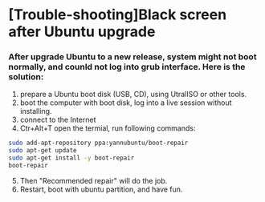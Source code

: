 # [Trouble-shooting]Black screen after Ubuntu upgrade

### After upgrade Ubuntu to a new release, system might not boot normally, and counld not log into grub interface. Here is the solution:

  1. prepare a Ubuntu boot disk (USB, CD), using UtralISO or other tools.
  2. boot the computer with boot disk, log into a live session without installing.
  3. connect to the Internet
  4. Ctr+Alt+T open the termial, run following commands:

  ``` sh
  sudo add-apt-repository ppa:yannubuntu/boot-repair
  sudo apt-get update
  sudo apt-get install -y boot-repair
  boot-repair
  ```

  5. Then "Recommended repair" will do the job.
  6. Restart, boot with ubuntu partition, and have fun.
